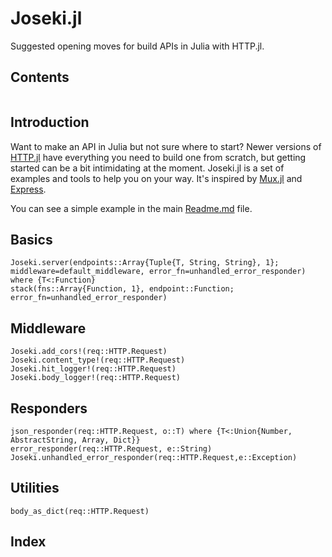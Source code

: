 # Joseki.jl

Suggested opening moves for build APIs in Julia with HTTP.jl.

## Contents

```@contents
```

## Introduction

Want to make an API in Julia but not sure where to start?  Newer versions of [HTTP.jl](https://github.com/JuliaWeb/HTTP.jl) have everything you need to build one from scratch, but getting started can be a bit intimidating at the moment.  Joseki.jl is a set of examples and tools to help you on your way.  It's inspired by [Mux.jl](https://github.com/JuliaWeb/Mux.jl) and [Express](https://expressjs.com/).  

You can see a simple example in the main [Readme.md](https://github.com/amellnik/Joseki.jl/blob/master/README.md) file.  

## Basics

```@docs
Joseki.server(endpoints::Array{Tuple{T, String, String}, 1};        middleware=default_middleware, error_fn=unhandled_error_responder) where {T<:Function}
stack(fns::Array{Function, 1}, endpoint::Function;               error_fn=unhandled_error_responder)
```

## Middleware

```@docs
Joseki.add_cors!(req::HTTP.Request)
Joseki.content_type!(req::HTTP.Request)
Joseki.hit_logger!(req::HTTP.Request)
Joseki.body_logger!(req::HTTP.Request)
```

## Responders

```@docs
json_responder(req::HTTP.Request, o::T) where {T<:Union{Number, AbstractString, Array, Dict}}
error_responder(req::HTTP.Request, e::String)
Joseki.unhandled_error_responder(req::HTTP.Request,e::Exception)
```

## Utilities
```@docs
body_as_dict(req::HTTP.Request)
```

## Index

```@index
```
